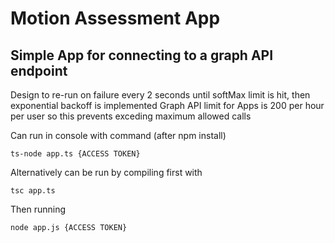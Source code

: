 # Motion Assessment App
## Simple App for connecting to a graph API endpoint

Design to re-run on failure every 2 seconds until softMax limit is hit, then exponential backoff is implemented
Graph API limit for Apps is 200 per hour per user so this prevents exceding maximum allowed calls

Can run in console with command (after npm install)
```
ts-node app.ts {ACCESS TOKEN}
```

Alternatively can be run by compiling first with
```
tsc app.ts
```
Then running
```
node app.js {ACCESS TOKEN}
```
